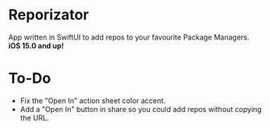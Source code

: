 # Reporizator
App written in SwiftUI to add repos to your favourite Package Managers. **iOS 15.0 and up!**
# To-Do
- Fix the "Open In" action sheet color accent.
- Add a "Open In" button in share so you could add repos without copying the URL.
